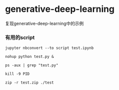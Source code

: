 # generative-deep-learning
 复现generative-deep-learning中的示例

### 有用的script
```shell
jupyter nbconvert --to script test.ipynb

nohup python test.py &

ps -aux | grep "test.py"

kill -9 PID

zip -r test.zip ./test
```
